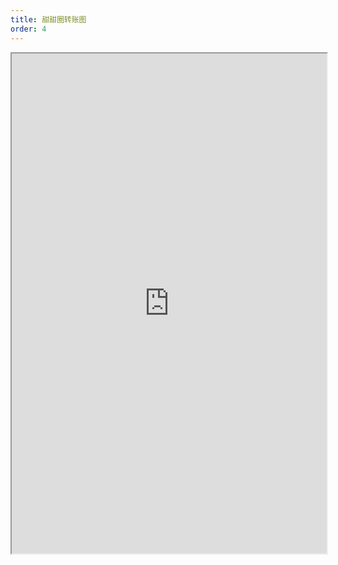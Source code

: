 ```yaml
---
title: 甜甜圈转账图
order: 4
---
```


<iframe src="https://herbox-embed.alipay.com/p/f6/demo_scenecase_donuttransfer?editorSlider=expand&previewZoom=100" width="100%" height=800/>
